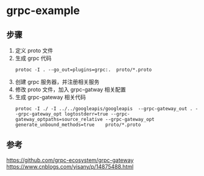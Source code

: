 # grpc-example

## 步骤
1. 定义 proto 文件
2. 生成 grpc 代码
    ```shell script
    protoc -I . --go_out=plugins=grpc:.  proto/*.proto
    ```
3. 创建 grpc 服务器，并注册相关服务
4. 修改 proto 文件，加入 grpc-gatway 相关配置
5. 生成 grpc-gateway 相关代码
    ```shell script
    protoc -I ./ -I ../../googleapis/googleapis  --grpc-gateway_out . --grpc-gateway_opt logtostderr=true --grpc-gateway_optpaths=source_relative --grpc-gateway_opt generate_unbound_methods=true    proto/*.proto
    ```


## 参考
https://github.com/grpc-ecosystem/grpc-gateway
https://www.cnblogs.com/yisany/p/14875488.html
